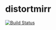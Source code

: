 # distortmirr

[![Build Status](https://travis-ci.com/HackeZ/distortmirr.svg?branch=master)](https://travis-ci.com/HackeZ/distortmirr)
